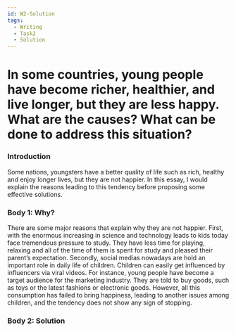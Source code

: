 ```yaml
---
id: W2-Solution
tags:
  - Writing
  - Task2
  - Solution
---
```

# In some countries, young people have become richer, healthier, and live longer, but they are less happy. What are the causes? What can be done to address this situation?
### Introduction
Some nations, youngsters have a better quality of life such as rich, healthy and enjoy longer lives, but they are not happier. In this essay, I would explain the reasons leading to this tendency before proposing some effective solutions.

### Body 1: Why?
There are some major reasons that explain why they are not happier. First, with the enormous increasing in science and technology leads to kids today face tremendous pressure to study. They have less time for playing, relaxing and all of the time of them is spent for study and pleased their parent’s expectation. Secondly, social medias nowadays are hold an important role in daily life of children.  Children can easily get influenced by influencers via viral videos. For instance, young people have become a target audience for the marketing industry. They are told to buy goods, such as toys or the latest fashions or electronic goods.  However, all this consumption has failed to bring happiness, leading to another issues among children, and the tendency does not show any sign of stopping.

### Body 2: Solution